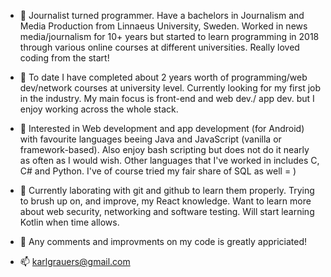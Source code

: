 - 👋 Journalist turned programmer. Have a bachelors in Journalism and Media Production from Linnaeus University, Sweden. Worked in news media/journalism for 10+ years but started to learn programming in 2018 through various online courses at different universities. Really loved coding from the start! 

- 👋 To date I have completed about 2 years worth of programming/web dev/network courses at university level. Currently looking for my first job in the industry. My main focus is front-end and web dev./ app dev. but I enjoy working across the whole stack.

- 👀 Interested in Web development and app development (for Android) with favourite languages beeing Java and JavaScript (vanilla or framework-based). Also enjoy bash scripting but does not do it nearly as often as I would wish. Other languages that I've worked in includes C, C# and Python. I've of course tried my fair share of SQL as well = ) 

- 🌱 Currently laborating with git and github to learn them properly. Trying to brush up on, and improve, my React knowledge. Want to learn more about web security, networking and software testing. Will start learning Kotlin when time allows.

- 💞️ Any comments and improvments on my code is greatly appriciated!

- 📫 karlgrauers@gmail.com

<!---
k-grau/k-grau is a ✨ special ✨ repository because its `README.md` (this file) appears on your GitHub profile.
You can click the Preview link to take a look at your changes.
--->

